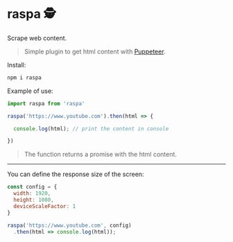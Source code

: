 # raspa 🕵

Scrape web content.

> Simple plugin to get html content with [Puppeteer](https://github.com/puppeteer/puppeteer).

Install:

```bash
npm i raspa
```

Example of use:

```javascript
import raspa from 'raspa'

raspa('https://www.youtube.com').then(html => {

  console.log(html); // print the content in console

})
```

> The function returns a promise with the html content.

---

You can define the response size of the screen:

```javascript
const config = {
  width: 1920,
  height: 1080,
  deviceScaleFactor: 1
}

raspa('https://www.youtube.com', config)
  .then(html => console.log(html));
```
